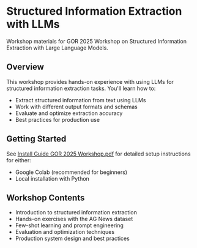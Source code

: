 # Structured Information Extraction with LLMs

Workshop materials for GOR 2025 Workshop on Structured Information Extraction with Large Language Models.

## Overview

This workshop provides hands-on experience with using LLMs for structured information extraction tasks. You'll learn how to:

- Extract structured information from text using LLMs
- Work with different output formats and schemas
- Evaluate and optimize extraction accuracy
- Best practices for production use

## Getting Started

See [Install Guide GOR 2025 Workshop.pdf](Install%20Guide%20GOR%202025%20Workshop.pdf) for detailed setup instructions for either:

- Google Colab (recommended for beginners)
- Local installation with Python

## Workshop Contents

- Introduction to structured information extraction
- Hands-on exercises with the AG News dataset
- Few-shot learning and prompt engineering
- Evaluation and optimization techniques
- Production system design and best practices
